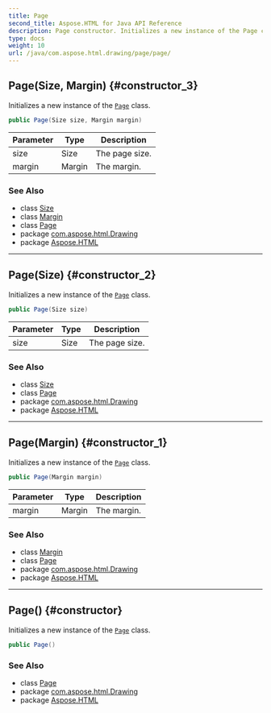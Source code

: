 ```yaml
---
title: Page
second_title: Aspose.HTML for Java API Reference
description: Page constructor. Initializes a new instance of the Page class
type: docs
weight: 10
url: /java/com.aspose.html.drawing/page/page/
---
```

## Page(Size, Margin) {#constructor_3}

Initializes a new instance of the [`Page`](../) class.

```java
public Page(Size size, Margin margin)
```

| Parameter | Type | Description |
| --- | --- | --- |
| size | Size | The page size. |
| margin | Margin | The margin. |

### See Also

* class [Size](../../size/)
* class [Margin](../../margin/)
* class [Page](../)
* package [com.aspose.html.Drawing](../../page/)
* package [Aspose.HTML](../../../)

---

## Page(Size) {#constructor_2}

Initializes a new instance of the [`Page`](../) class.

```java
public Page(Size size)
```

| Parameter | Type | Description |
| --- | --- | --- |
| size | Size | The page size. |

### See Also

* class [Size](../../size/)
* class [Page](../)
* package [com.aspose.html.Drawing](../../page/)
* package [Aspose.HTML](../../../)

---

## Page(Margin) {#constructor_1}

Initializes a new instance of the [`Page`](../) class.

```java
public Page(Margin margin)
```

| Parameter | Type | Description |
| --- | --- | --- |
| margin | Margin | The margin. |

### See Also

* class [Margin](../../margin/)
* class [Page](../)
* package [com.aspose.html.Drawing](../../page/)
* package [Aspose.HTML](../../../)

---

## Page() {#constructor}

Initializes a new instance of the [`Page`](../) class.

```java
public Page()
```

### See Also

* class [Page](../)
* package [com.aspose.html.Drawing](../../page/)
* package [Aspose.HTML](../../../)
